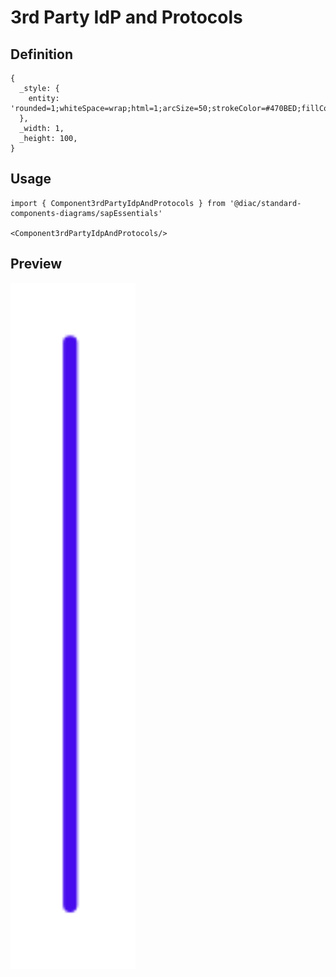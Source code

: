 # 3rd Party IdP and Protocols

## Definition

```
{
  _style: { 
    entity: 'rounded=1;whiteSpace=wrap;html=1;arcSize=50;strokeColor=#470BED;fillColor=#f1ecff;fontColor=#470bed;strokeWidth=1.5;fontSize=10;fontStyle=1',
  },
  _width: 1,
  _height: 100,
}
```

## Usage

```
import { Component3rdPartyIdpAndProtocols } from '@diac/standard-components-diagrams/sapEssentials'

<Component3rdPartyIdpAndProtocols/>
```

## Preview

<img src="./component-3rd-party-idp-and-protocols.png" width="200"/>
